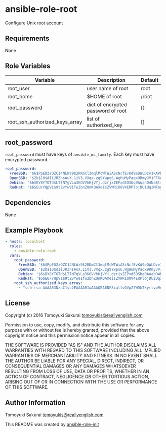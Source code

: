 ansible-role-root
=====================

Configure Unix root account

Requirements
------------

None

Role Variables
--------------

| Variable | Description | Default |
|----------|-------------|---------|
| root\_user | user name of root | root |
| root\_home | $HOME of root | /root |
| root\_password | dict of encrypted password of root | {} |
| root\_ssh\_authorized\_keys\_array | list of authorized\_key | [] |

## root\_password

`root_password` must have keys of `ansible_os_family`. Each key must have encrypted password.

```yaml
root_password:
  FreeBSD: '$6$PpED2zOZC14NLWz9$2RKmCl3mqlMcWTWiAScNcfEvKd9eDWLDzv1kAVb24eB4IvOXtdyFBBR.TTZzmklb87RZKvsPYLByFqMVVxhu81' # password
  OpenBSD: '$2b$10$dIiJRZhsAuX.1iV3.VXqx.zg9Ywpo6.WgHuMyPaqx9RmyJV1FFXw.' # Password
  Debian: '$6$BY8YTOTd$LTlN7gVLa3KOVVhHjVYj.dzrjxZEPxd5OSbq0AuahD4Na8trGjXbskwH49qiIibA3gnrYHWSQ/jnhBZKPF/T..' # password
  RedHat: '$6$EU/YQpV1$9tZvYw9Ifw2bnZUnKQAXeisZVWR10OV4ERPlojDUiUqzMFngi9SeSTX7NWoq.eXS1t/tUlqx6DvqyEdTU7Wpn1' # password

```

Dependencies
------------

None

Example Playbook
----------------

```yaml
- hosts: localhost
  roles:
    - ansible-role-root
  vars:
    root_password:
      FreeBSD: '$6$PpED2zOZC14NLWz9$2RKmCl3mqlMcWTWiAScNcfEvKd9eDWLDzv1kAVb24eB4IvOXtdyFBBR.TTZzmklb87RZKvsPYLByFqMVVxhu81' # password
      OpenBSD: '$2b$10$dIiJRZhsAuX.1iV3.VXqx.zg9Ywpo6.WgHuMyPaqx9RmyJV1FFXw.' # Password
      Debian: '$6$BY8YTOTd$LTlN7gVLa3KOVVhHjVYj.dzrjxZEPxd5OSbq0AuahD4Na8trGjXbskwH49qiIibA3gnrYHWSQ/jnhBZKPF/T..' # password
      RedHat: '$6$EU/YQpV1$9tZvYw9Ifw2bnZUnKQAXeisZVWR10OV4ERPlojDUiUqzMFngi9SeSTX7NWoq.eXS1t/tUlqx6DvqyEdTU7Wpn1' # password
    root_ssh_authorized_keys_array:
      - "ssh-rsa AAAAB3NzaC1yc2EAAAABIwAAAQEA6NF8iallvQVp22WDkTkyrtvp9eWW6A8YVr+kz4TjGYe7gHzIw+niNltGEFHzD8+v1I2YJ6oXevct1YeS0o9HZyN1Q9qgCgzUFtdOKLv6IedplqoPkcmF0aYet2PkEDo3MlTBckFXPITAMzF8dJSIFo9D8HfdOV0IAdx4O7PtixWKn5y2hMNG0zQPyUecp4pzC6kivAIhyfHilFR61RGL+GPXQ2MWZWFYbAGjyiYJnAmCP3NOTd0jMZEnDkbUvxhMmBYSdETk1rRgm+R4LOzFUGaHqHDLKLX+FIPKcF96hrucXzcWyLbIbEgE98OHlnVYCzRdK8jlqm8tehUc9c9WhQ== vagrant insecure public key"
```

License
-------

Copyright (c) 2016 Tomoyuki Sakurai <tomoyukis@reallyenglish.com>

Permission to use, copy, modify, and distribute this software for any
purpose with or without fee is hereby granted, provided that the above
copyright notice and this permission notice appear in all copies.

THE SOFTWARE IS PROVIDED "AS IS" AND THE AUTHOR DISCLAIMS ALL WARRANTIES
WITH REGARD TO THIS SOFTWARE INCLUDING ALL IMPLIED WARRANTIES OF
MERCHANTABILITY AND FITNESS. IN NO EVENT SHALL THE AUTHOR BE LIABLE FOR
ANY SPECIAL, DIRECT, INDIRECT, OR CONSEQUENTIAL DAMAGES OR ANY DAMAGES
WHATSOEVER RESULTING FROM LOSS OF USE, DATA OR PROFITS, WHETHER IN AN
ACTION OF CONTRACT, NEGLIGENCE OR OTHER TORTIOUS ACTION, ARISING OUT OF
OR IN CONNECTION WITH THE USE OR PERFORMANCE OF THIS SOFTWARE.

Author Information
------------------

Tomoyuki Sakurai <tomoyukis@reallyenglish.com>

This README was created by [ansible-role-init](https://gist.github.com/trombik/d01e280f02c78618429e334d8e4995c0)
